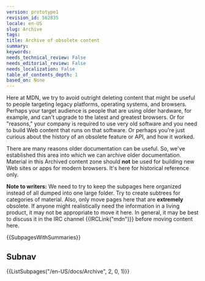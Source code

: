 ```yaml
---
version: prototype1
revision_id: 562835
locale: en-US
slug: Archive
tags: 
title: Archive of obsolete content
summary: 
keywords: 
needs_technical_review: False
needs_editorial_review: False
needs_localization: False
table_of_contents_depth: 1
based_on: None
---
```

<p>Here at MDN, we try to avoid outright deleting content that might be useful to people targeting legacy platforms, operating systems, and browsers. Perhaps your target audience is people that are using older hardware, for example, and can't upgrade to the latest and greatest browsers. Or for "reasons," your company is required to use very old software and you need to build Web content that runs on that software. Or perhaps you're just curious about the history of an obsolete feature or API, and how it worked.</p>
<p>There are many reasons older documentation can be useful. So, we've established this area into which we can archive older documentation. Material in this Archived content zone should <strong>not</strong> be used for building new Web sites or apps for modern browsers. It's here for historical reference only.</p>
<div class="note">
 <p><strong>Note to writers:</strong> We need to try to keep the subpages here organized instead of all dumped into one large folder. Try to create subtrees for categories of material. Also, only move pages here that are <strong>extremely</strong> obsolete. If anyone might realistically need the information in a living product, it may not be appropriate to move it here. In general, it may be best to discuss it in the IRC channel {{IRCLink("mdn")}} before moving content here.</p>
</div>
<p>{{SubpagesWithSummaries}}</p>
<h2 id="Subnav">Subnav</h2>
<p>{{ListSubpages("/en-US/docs/Archive", 2, 0, 1)}}</p>

